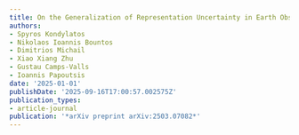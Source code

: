 ```yaml
---
title: On the Generalization of Representation Uncertainty in Earth Observation
authors:
- Spyros Kondylatos
- Nikolaos Ioannis Bountos
- Dimitrios Michail
- Xiao Xiang Zhu
- Gustau Camps-Valls
- Ioannis Papoutsis
date: '2025-01-01'
publishDate: '2025-09-16T17:00:57.002575Z'
publication_types:
- article-journal
publication: '*arXiv preprint arXiv:2503.07082*'
---
```

